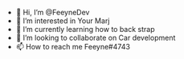 - 👋 Hi, I’m @FeeyneDev
- 👀 I’m interested in Your Marj
- 🌱 I’m currently learning how to back strap
- 💞️ I’m looking to collaborate on Car development
- 📫 How to reach me Feeyne#4743
